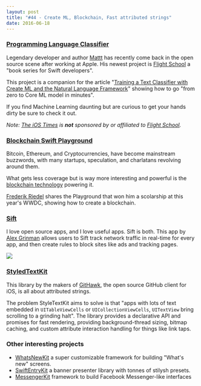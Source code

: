 ```yaml
---
layout: post
title: "#44 - Create ML, Blockchain, Fast attributed strings"
date: 2016-06-18
---
```


### [Programming Language Classifier](https://github.com/Flight-School/Programming-Language-Classifier)

Legendary developer and author [Mattt](https://twitter.com/mattt) has recently come back in the open source scene after working at Apple. His newest project is [Flight School](https://flight.school/) a "book series for Swift developers".

This project is a companion for the article "[Training a Text Classifier with Create ML and the Natural Language Framework](https://flight.school/articles/classifying-programming-languages-with-createml/)" showing how to go "from zero to Core ML model in minutes".

If you find Machine Learning daunting but are curious to get your hands dirty be sure to check it out.

_Note: [The iOS Times](http://theiostimes) is **not** sponsored by or affiliated to [Flight School](https://flight.school/)._

### [Blockchain Swift Playground](https://github.com/frogg/Blockchain-Swift-Playground)

Bitcoin, Ethereum, and Cryptocurrencies, have become mainstream buzzwords, with many startups, speculation, and charlatans revolving around them.

What gets less coverage but is way more interesting and powerful is the [blockchain technology](https://en.wikipedia.org/wiki/Blockchain) powering it.

[Frederik Riedel](https://twitter.com/frederikriedel) shares the Playground that won him a scolarship at this year's WWDC, showing how to create a blockchain.

### [Sift](https://github.com/agrinman/sift-ios)

I love open source apps, and I love useful apps. Sift is both. This app by [Alex Grinman](https://twitter.com/alexgrinman) allows users to Sift track network traffic in real-time for every app, and then create rules to block sites like ads and tracking pages.

![](https://s3.amazonaws.com/theiostimes/Sift.png)

### [StyledTextKit](https://github.com/GitHawkApp/StyledTextKit)

This library by the makers of [GitHawk](https://twitter.com/githawk), the open source GitHub client for iOS, is all about attributed strings.

The problem StyleTextKit aims to solve is that "apps with lots of text embedded in `UITableViewCells` or `UICollectionViewCells`, `UITextView` bring scrolling to a grinding halt". The library provides a declarative API and promises for fast rendering, providing background-thread sizing, bitmap caching, and custom attribute interaction handling for things like link taps.

### Other interesting projects

- [WhatsNewKit](https://github.com/SvenTiigi/WhatsNewKit) a super customizable framework for building "What's new" screens.
- [SwiftEntryKit](https://github.com/huri000/SwiftEntryKit) a banner presenter library with tonnes of stilysh presets.
- [MessengerKit](https://github.com/steve228uk/MessengerKit) framework to build Facebook Messenger-like interfaces
